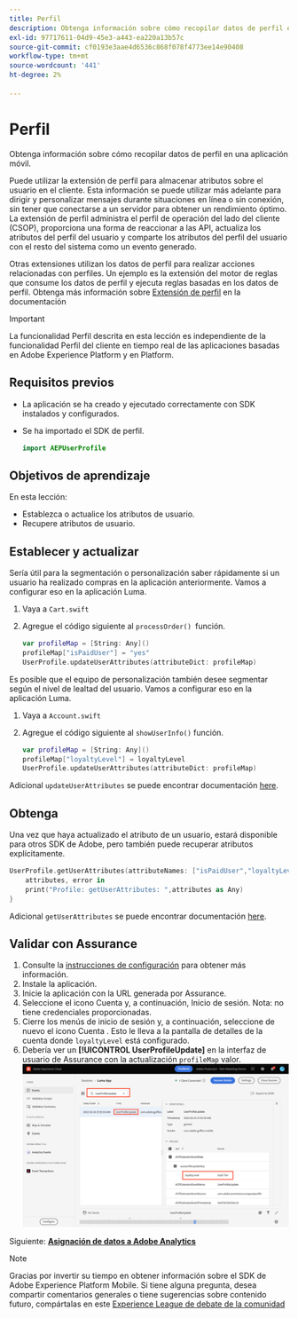 ```yaml
---
title: Perfil
description: Obtenga información sobre cómo recopilar datos de perfil en una aplicación móvil.
exl-id: 97717611-04d9-45e3-a443-ea220a13b57c
source-git-commit: cf0193e3aae4d6536c868f078f4773ee14e90408
workflow-type: tm+mt
source-wordcount: '441'
ht-degree: 2%

---
```


# Perfil

Obtenga información sobre cómo recopilar datos de perfil en una aplicación móvil.

Puede utilizar la extensión de perfil para almacenar atributos sobre el usuario en el cliente. Esta información se puede utilizar más adelante para dirigir y personalizar mensajes durante situaciones en línea o sin conexión, sin tener que conectarse a un servidor para obtener un rendimiento óptimo. La extensión de perfil administra el perfil de operación del lado del cliente (CSOP), proporciona una forma de reaccionar a las API, actualiza los atributos del perfil del usuario y comparte los atributos del perfil del usuario con el resto del sistema como un evento generado.

Otras extensiones utilizan los datos de perfil para realizar acciones relacionadas con perfiles. Un ejemplo es la extensión del motor de reglas que consume los datos de perfil y ejecuta reglas basadas en los datos de perfil. Obtenga más información sobre [Extensión de perfil](https://aep-sdks.gitbook.io/docs/foundation-extensions/profile) en la documentación

>[!IMPORTANT]
>
>La funcionalidad Perfil descrita en esta lección es independiente de la funcionalidad Perfil del cliente en tiempo real de las aplicaciones basadas en Adobe Experience Platform y en Platform.


## Requisitos previos

* La aplicación se ha creado y ejecutado correctamente con SDK instalados y configurados.
* Se ha importado el SDK de perfil.

   ```swift
   import AEPUserProfile
   ```

## Objetivos de aprendizaje

En esta lección:

* Establezca o actualice los atributos de usuario.
* Recupere atributos de usuario.


## Establecer y actualizar

Sería útil para la segmentación o personalización saber rápidamente si un usuario ha realizado compras en la aplicación anteriormente. Vamos a configurar eso en la aplicación Luma.

1. Vaya a `Cart.swift`

1. Agregue el código siguiente al `processOrder() `función.

   ```swift
   var profileMap = [String: Any]()
   profileMap["isPaidUser"] = "yes"
   UserProfile.updateUserAttributes(attributeDict: profileMap)
   ```

Es posible que el equipo de personalización también desee segmentar según el nivel de lealtad del usuario. Vamos a configurar eso en la aplicación Luma.

1. Vaya a `Account.swift`

1. Agregue el código siguiente al `showUserInfo()` función.

   ```swift
   var profileMap = [String: Any]()
   profileMap["loyaltyLevel"] = loyaltyLevel
   UserProfile.updateUserAttributes(attributeDict: profileMap)
   ```

Adicional `updateUserAttributes` se puede encontrar documentación [here](https://aep-sdks.gitbook.io/docs/foundation-extensions/profile/profile-api-references#update-user-attributes).

## Obtenga

Una vez que haya actualizado el atributo de un usuario, estará disponible para otros SDK de Adobe, pero también puede recuperar atributos explícitamente.

```swift
UserProfile.getUserAttributes(attributeNames: ["isPaidUser","loyaltyLevel"]){
    attributes, error in
    print("Profile: getUserAttributes: ",attributes as Any)
}
```

Adicional `getUserAttributes` se puede encontrar documentación [here](https://aep-sdks.gitbook.io/docs/foundation-extensions/profile/profile-api-references#get-user-attributes).

## Validar con Assurance

1. Consulte la [instrucciones de configuración](assurance.md) para obtener más información.
1. Instale la aplicación.
1. Inicie la aplicación con la URL generada por Assurance.
1. Seleccione el icono Cuenta y, a continuación, Inicio de sesión. Nota: no tiene credenciales proporcionadas.
1. Cierre los menús de inicio de sesión y, a continuación, seleccione de nuevo el icono Cuenta . Esto le lleva a la pantalla de detalles de la cuenta donde `loyaltyLevel` está configurado.
1. Debería ver un **[!UICONTROL UserProfileUpdate]** en la interfaz de usuario de Assurance con la actualización `profileMap` valor.
   ![validar perfil](assets/mobile-profile-validate.png)

Siguiente: **[Asignación de datos a Adobe Analytics](analytics.md)**

>[!NOTE]
>
>Gracias por invertir su tiempo en obtener información sobre el SDK de Adobe Experience Platform Mobile. Si tiene alguna pregunta, desea compartir comentarios generales o tiene sugerencias sobre contenido futuro, compártalas en este [Experience League de debate de la comunidad](https://experienceleaguecommunities.adobe.com/t5/adobe-experience-platform-launch/tutorial-discussion-implement-adobe-experience-cloud-in-mobile/td-p/443796)